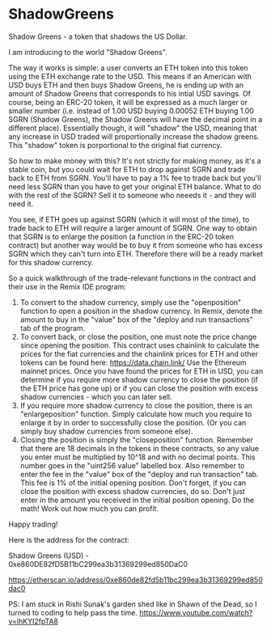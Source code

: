 # ShadowGreens
Shadow Greens - a token that shadows the US Dollar.

I am introducing to the world "Shadow Greens".

The way it works is simple: a user converts an ETH token into this token using the ETH exchange rate to the USD. This means if an American with USD buys ETH and then buys Shadow Greens, he is ending up with an amount of Shadow Greens that corresponds to his intial USD savings. Of course, being an ERC-20 token, it will be expressed as a much larger or smaller number (i.e. instead of 1.00 USD buying 0.00052 ETH buying 1.00 SGRN (Shadow Greens), the Shadow Greens will have the decimal point in a different place). Essentially though, it will "shadow" the USD, meaning that any increase in USD traded will proportionally increase the shadow greens. This "shadow" token is porportional to the original fiat currency.

So how to make money with this? It's not strictly for making money, as it's a stable coin, but you could wait for ETH to drop against SGRN and trade back to ETH from SGRN. You'll have to pay a 1% fee to trade back but you'll need less SGRN than you have to get your original ETH balance. What to do with the rest of the SGRN? Sell it to someone who neeeds it - and they will need it.

You see, if ETH goes up against SGRN (which it will most of the time), to trade back to ETH will require a larger amount of SGRN. One way to obtain that SGRN is to enlarge the position (a function in the ERC-20 token contract) but another way would be to buy it from someone who has excess SGRN which they can't turn into ETH. Therefore there will be a ready market for this shadow currency.

So a quick walkthrough of the trade-relevant functions in the contract and their use in the Remix IDE program:

1) To convert to the shadow currency, simply use the "openposition" function to open a position in the shadow currency. In Remix, denote the amount to buy in the "value" box of the "deploy and run transactions" tab of the program.
2) To convert back, or close the position, one must note the price change since opening the position. This contract uses chainlink to calculate the prices for the fiat currencies and the chainlink prices for ETH and other tokens can be found here: https://data.chain.link/ Use the Ethereum mainnet prices. Once you have found the prices for ETH in USD, you can determine if you require more shadow currency to close the position (if the ETH price has gone up) or if you can close the position with excess shadow currencies - which you can later sell.
3) If you require more shadow currency to close the position, there is an "enlargeposition" function. Simply calculate how much you require to enlarge it by in order to successfully close the position. (Or you can simply buy shadow currencies from someone else).
4) Closing the position is simply the "closeposition" function. Remember that there are 18 decimals in the tokens in these contracts, so any value you enter must be multiplied by 10^18 and with no decimal points. This number goes in the "uint256 value" labelled box. Also remember to enter the fee in the "value" box of the "deploy and run transaction" tab. This fee is 1% of the initial opening position. Don't forget, if you can close the position with excess shadow currencies, do so. Don't just enter in the amount you received in the initial position opening. Do the math! Work out how much you can profit.

Happy trading!

Here is the address for the contract:

Shadow Greens (USD) - 0xe860DE82fD5B11bC299ea3b31369299ed850DaC0

https://etherscan.io/address/0xe860de82fd5b11bc299ea3b31369299ed850dac0


PS: I am stuck in Rishi Sunak's garden shed like in Shawn of the Dead, so I turned to coding to help pass the time. https://www.youtube.com/watch?v=ihKYI2fpTA8
